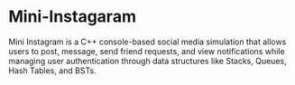 # Mini-Instagaram
Mini Instagram is a C++ console-based social media simulation that allows users to post, message, send friend requests, and view notifications while managing user authentication through data structures like Stacks, Queues, Hash Tables, and BSTs.
